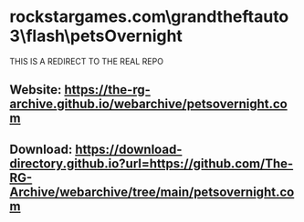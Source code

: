 # rockstargames.com\grandtheftauto3\flash\petsOvernight

THIS IS A REDIRECT TO THE REAL REPO
## Website: https://the-rg-archive.github.io/webarchive/petsovernight.com

## Download: https://download-directory.github.io?url=https://github.com/The-RG-Archive/webarchive/tree/main/petsovernight.com
